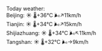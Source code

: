 Today weather:  
Beijing: ☀️   🌡️+36°C 🌬️↗11km/h  
Tianjin: ☀️   🌡️+34°C 🌬️↗15km/h  
Shijiazhuang: ☀️   🌡️+34°C 🌬️↖11km/h  
Tangshan: ☀️   🌡️+32°C 🌬️→9km/h  
